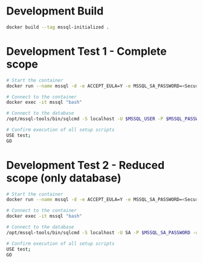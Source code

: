 # Development Build

```bash
docker build --tag mssql-initialized .
```

# Development Test 1 - Complete scope

```bash
# Start the container
docker run --name mssql -d -e ACCEPT_EULA=Y -e MSSQL_SA_PASSWORD=<Secure@Passw0ord> -e MSSQL_DATABASE=test -e MSSQL_USER=test -e MSSQL_PASSWORD=test@Passw0rd mssql-initialized

# Connect to the container
docker exec -it mssql "bash"

# Connect to the database
/opt/mssql-tools/bin/sqlcmd -S localhost -U $MSSQL_USER -P $MSSQL_PASSWORD -d master

# Confirm execution of all setup scripts
USE test;
GO
```

# Development Test 2 - Reduced scope (only database)

```bash
# Start the container
docker run --name mssql -d -e ACCEPT_EULA=Y -e MSSQL_SA_PASSWORD=<Secure@Passw0ord> -e MSSQL_DATABASE=test -e mssql-initialized

# Connect to the container
docker exec -it mssql "bash"

# Connect to the database
/opt/mssql-tools/bin/sqlcmd -S localhost -U SA -P $MSSQL_SA_PASSWORD -d master

# Confirm execution of all setup scripts
USE test;
GO
```

